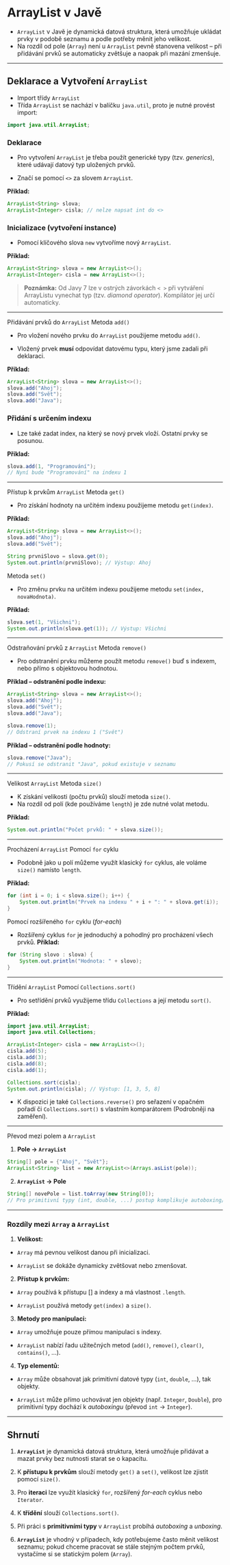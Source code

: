 # ArrayList v Javě

- `ArrayList` v Javě je dynamická datová struktura, která umožňuje ukládat prvky v podobě seznamu a podle potřeby měnit jeho velikost. 
- Na rozdíl od pole (`Array`) není u `ArrayList` pevně stanovena velikost – při přidávání prvků se automaticky zvětšuje a naopak při mazání zmenšuje.

---


## Deklarace a Vytvoření `ArrayList`
- Import třídy `ArrayList`
- Třída `ArrayList` se nachází v balíčku `java.util`, proto je nutné provést import:


```java
import java.util.ArrayList;
```

### Deklarace


- Pro vytvoření `ArrayList` je třeba použít generické typy (tzv. *generics*), které udávají datový typ uložených prvků.

- Značí se pomocí `<>` za slovem `ArrayList`.

**Příklad:**


```java
ArrayList<String> slova;
ArrayList<Integer> cisla; // nelze napsat int do <>
```


### Inicializace (vytvoření instance)


- Pomocí klíčového slova `new` vytvoříme nový `ArrayList`.

**Příklad:**


```java
ArrayList<String> slova = new ArrayList<>();
ArrayList<Integer> cisla = new ArrayList<>();
```


> **Poznámka:**  Od Javy 7 lze v ostrých závorkách `< >` při vytváření ArrayListu vynechat typ (tzv. *diamond operator*). Kompilátor jej určí automaticky.
---

Přidávání prvků do `ArrayList`
Metoda `add()`

- Pro vložení nového prvku do `ArrayList` použijeme metodu `add()`.

- Vložený prvek **musí** odpovídat datovému typu, který jsme zadali při deklaraci.

**Příklad:**


```java
ArrayList<String> slova = new ArrayList<>();
slova.add("Ahoj");
slova.add("Svět");
slova.add("Java");
```

### Přidání s určením indexu

- Lze také zadat index, na který se nový prvek vloží. Ostatní prvky se posunou.

**Příklad:**

```java
slova.add(1, "Programování");
// Nyní bude "Programování" na indexu 1
```

---

Přístup k prvkům `ArrayList`
Metoda `get()`

- Pro získání hodnoty na určitém indexu použijeme metodu `get(index)`.

**Příklad:**

```java
ArrayList<String> slova = new ArrayList<>();
slova.add("Ahoj");
slova.add("Svět");

String prvniSlovo = slova.get(0); 
System.out.println(prvniSlovo); // Výstup: Ahoj
```

Metoda `set()`

- Pro změnu prvku na určitém indexu použijeme metodu `set(index, novaHodnota)`.

**Příklad:**


```java
slova.set(1, "Všichni");
System.out.println(slova.get(1)); // Výstup: Všichni
```

---

Odstraňování prvků z `ArrayList`
Metoda `remove()`

- Pro odstranění prvku můžeme použít metodu `remove()` buď s indexem, nebo přímo s objektovou hodnotou.

**Příklad – odstranění podle indexu:**

```java
ArrayList<String> slova = new ArrayList<>();
slova.add("Ahoj");
slova.add("Svět");
slova.add("Java");

slova.remove(1); 
// Odstraní prvek na indexu 1 ("Svět")
```

**Příklad – odstranění podle hodnoty:**


```java
slova.remove("Java"); 
// Pokusí se odstranit "Java", pokud existuje v seznamu
```

---
Velikost `ArrayList`
Metoda `size()`

- K získání velikosti (počtu prvků) slouží metoda `size()`.
- Na rozdíl od polí (kde používáme `length`) je zde nutné volat metodu.

**Příklad:**


```java
System.out.println("Počet prvků: " + slova.size());
```
---


Procházení `ArrayList`
Pomocí `for` cyklu

- Podobně jako u polí můžeme využít klasický `for` cyklus, ale voláme `size()` namísto `length`.

**Příklad:**

```java
for (int i = 0; i < slova.size(); i++) {
    System.out.println("Prvek na indexu " + i + ": " + slova.get(i));
}
```

Pomocí rozšířeného `for` cyklu (*for-each*)
- Rozšířený cyklus `for` je jednoduchý a pohodlný pro procházení všech prvků.
**Příklad:**


```java
for (String slovo : slova) {
    System.out.println("Hodnota: " + slovo);
}
```

---


Třídění `ArrayList`
Pomocí `Collections.sort()`

- Pro setřídění prvků využijeme třídu `Collections` a její metodu `sort()`.

**Příklad:**

```java
import java.util.ArrayList;
import java.util.Collections;

ArrayList<Integer> cisla = new ArrayList<>();
cisla.add(5);
cisla.add(3);
cisla.add(8);
cisla.add(1);

Collections.sort(cisla);
System.out.println(cisla); // Výstup: [1, 3, 5, 8]
```

- K dispozici je také `Collections.reverse()` pro seřazení v opačném pořadí či `Collections.sort()` s vlastním komparátorem (Podrobněji na zaměření).
---

Převod mezi polem a `ArrayList`

1. **Pole -> `ArrayList`**

```java
String[] pole = {"Ahoj", "Svět"};
ArrayList<String> list = new ArrayList<>(Arrays.asList(pole));
```

2. **`ArrayList` -> Pole**

```java
String[] novePole = list.toArray(new String[0]);
// Pro primitivní typy (int, double, ...) postup komplikuje autoboxing/unboxing
```

---


### Rozdíly mezi `Array` a `ArrayList`

1. **Velikost:**

- `Array` má pevnou velikost danou při inicializaci.

- `ArrayList` se dokáže dynamicky zvětšovat nebo zmenšovat.

2. **Přístup k prvkům:**

- `Array` používá k přístupu [] a indexy a má vlastnost `.length`.

- `ArrayList` používá metody `get(index)` a `size()`.

3. **Metody pro manipulaci:**

- `Array` umožňuje pouze přímou manipulaci s indexy.

- `ArrayList` nabízí řadu užitečných metod (`add()`, `remove()`, `clear()`, `contains()`, …).

4. **Typ elementů:**

- `Array` může obsahovat jak primitivní datové typy (`int`, `double`, …), tak objekty.

- `ArrayList` může přímo uchovávat jen objekty (např. `Integer`, `Double`), pro primitivní typy dochází k *autoboxingu* (převod `int` -> `Integer`).

---

## Shrnutí

1. **`ArrayList`**  je dynamická datová struktura, která umožňuje přidávat a mazat prvky bez nutnosti starat se o kapacitu.

2. K **přístupu k prvkům**  slouží metody `get()` a `set()`, velikost lze zjistit pomocí `size()`.

3. Pro **iteraci**  lze využít klasický `for`, rozšířený *for-each* cyklus nebo `Iterator`.

4. K **třídění**  slouží `Collections.sort()`.

5. Při práci s **primitivními typy**  v `ArrayList` probíhá *autoboxing* a *unboxing*.

6. **`ArrayList`**  je vhodný v případech, kdy potřebujeme často měnit velikost seznamu; pokud chceme pracovat se stále stejným počtem prvků, vystačíme si se statickým polem (`Array`).
